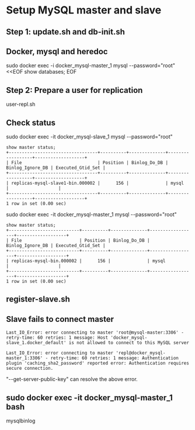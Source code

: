 # Setup MySQL master and slave

## Step 1: update.sh and db-init.sh

## Docker, mysql and heredoc

sudo docker exec -i docker_mysql-master_1 mysql --password="root" <<EOF
show databases;
EOF


## Step 2: Prepare a user for replication

user-repl.sh

## Check status

sudo docker exec -it docker_mysql-slave_1 mysql --password="root"

```
show master status;
+----------------------------------+----------+--------------+------------------+-------------------+
| File                             | Position | Binlog_Do_DB | Binlog_Ignore_DB | Executed_Gtid_Set |
+----------------------------------+----------+--------------+------------------+-------------------+
| replicas-mysql-slave1-bin.000002 |      156 |              | mysql            |                   |
+----------------------------------+----------+--------------+------------------+-------------------+
1 row in set (0.00 sec)
```

sudo docker exec -it docker_mysql-master_1 mysql --password="root"

```
show master status;
+---------------------------+----------+--------------+------------------+-------------------+
| File                      | Position | Binlog_Do_DB | Binlog_Ignore_DB | Executed_Gtid_Set |
+---------------------------+----------+--------------+------------------+-------------------+
| replicas-mysql-bin.000002 |      156 |              | mysql            |                   |
+---------------------------+----------+--------------+------------------+-------------------+
1 row in set (0.00 sec)
```

## register-slave.sh

## Slave fails to connect master

```
Last_IO_Error: error connecting to master 'root@mysql-master:3306' - retry-time: 60 retries: 1 message: Host 'docker_mysql-slave_1.docker_default' is not allowed to connect to this MySQL server
```

```
Last_IO_Error: error connecting to master 'repl@docker_mysql-master_1:3306' - retry-time: 60 retries: 1 message: Authentication plugin 'caching_sha2_password' reported error: Authentication requires secure connection.
```
"--get-server-public-key" can resolve the above error.

## sudo docker exec -it docker_mysql-master_1 bash

mysqlbinlog

